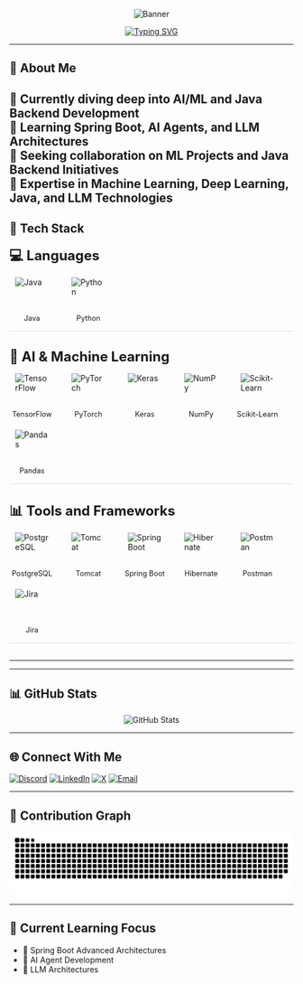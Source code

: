<div align="center">
  
![Banner](https://capsule-render.vercel.app/api?type=waving&color=gradient&height=180&section=header&text=Venkatesh%20Gondu&fontSize=54&animation=fadeIn&fontAlignY=30&desc=AI/ML%20Innovator%20%7C%20Exploring%20Intelligent%20Systems&descAlignY=52&descAlign=50)

[![Typing SVG](https://readme-typing-svg.herokuapp.com?font=Fira+Code&weight=600&size=25&pause=1000&center=true&vCenter=true&random=false&width=600&lines=Curious+About+Emerging+Technologies;Passionate+Knowledge+Seeker;Continuous+Learning+Enthusiast;Bridging+Ideas+and+Innovation;Transforming+Curiosity+into+Impact)](https://git.io/typing-svg)

</div>

---

## 💫 About Me
🔭 Currently diving deep into AI/ML and Java Backend Development  
🌱 Learning Spring Boot, AI Agents, and LLM Architectures  
🤝 Seeking collaboration on ML Projects and Java Backend Initiatives  
💬 Expertise in Machine Learning, Deep Learning, Java, and LLM Technologies  
---
## 🚀 Tech Stack


<style>
  .tech-section {
    margin-bottom: 30px;
    border-bottom: 1px solid #ddd;
    padding-bottom: 15px;
  }
  
  .section-title {
    font-size: 1.5rem;
    font-weight: bold;
    margin-bottom: 15px;
  }
  
  .icon-row {
    display: flex;
    flex-direction: row;
    flex-wrap: wrap;
    gap: 20px;
    align-items: center;
  }
  
  .icon-container {
    display: flex;
    flex-direction: column;
    align-items: center;
    width: 80px;
  }
  
  .icon {
    width: 60px;
    height: 60px;
    object-fit: contain;
  }
  
  .icon-label {
    margin-top: 5px;
    font-size: 0.8rem;
    text-align: center;
  }
</style>

<div class="tech-stack">
  <div class="tech-section">
    <div class="section-title">💻 Languages</div>
    <div class="icon-row">
      <div class="icon-container">
        <img class="icon" src="https://cdn.jsdelivr.net/gh/devicons/devicon/icons/java/java-original.svg" alt="Java"/>
        <div class="icon-label">Java</div>
      </div>
      <div class="icon-container">
        <img class="icon" src="https://cdn.jsdelivr.net/gh/devicons/devicon/icons/python/python-original.svg" alt="Python"/>
        <div class="icon-label">Python</div>
      </div>
    </div>
  </div>
  
  <div class="tech-section">
    <div class="section-title">🤖 AI & Machine Learning</div>
    <div class="icon-row">
      <div class="icon-container">
        <img class="icon" src="https://cdn.jsdelivr.net/gh/devicons/devicon/icons/tensorflow/tensorflow-original.svg" alt="TensorFlow"/>
        <div class="icon-label">TensorFlow</div>
      </div>
      <div class="icon-container">
        <img class="icon" src="https://cdn.jsdelivr.net/gh/devicons/devicon/icons/pytorch/pytorch-original.svg" alt="PyTorch"/>
        <div class="icon-label">PyTorch</div>
      </div>
      <div class="icon-container">
        <img class="icon" src="https://cdn.jsdelivr.net/gh/devicons/devicon/icons/keras/keras-original.svg" alt="Keras"/>
        <div class="icon-label">Keras</div>
      </div>
      <div class="icon-container">
        <img class="icon" src="https://cdn.jsdelivr.net/gh/devicons/devicon/icons/numpy/numpy-original.svg" alt="NumPy"/>
        <div class="icon-label">NumPy</div>
      </div>
      <div class="icon-container">
        <img class="icon" src="https://cdn.jsdelivr.net/gh/devicons/devicon/icons/scikitlearn/scikitlearn-original.svg" alt="Scikit-Learn"/>
        <div class="icon-label">Scikit-Learn</div>
      </div>
      <div class="icon-container">
        <img class="icon" src="https://cdn.jsdelivr.net/gh/devicons/devicon/icons/pandas/pandas-original.svg" alt="Pandas"/>
        <div class="icon-label">Pandas</div>
      </div>
    </div>
  </div>
  
  <div class="tech-section">
    <div class="section-title">📊 Tools and Frameworks</div>
    <div class="icon-row">
      <div class="icon-container">
        <img class="icon" src="https://cdn.jsdelivr.net/gh/devicons/devicon/icons/postgresql/postgresql-original.svg" alt="PostgreSQL"/>
        <div class="icon-label">PostgreSQL</div>
      </div>
      <div class="icon-container">
        <img class="icon" src="https://cdn.jsdelivr.net/gh/devicons/devicon/icons/tomcat/tomcat-original.svg" alt="Tomcat"/>
        <div class="icon-label">Tomcat</div>
      </div>
      <div class="icon-container">
        <img class="icon" src="https://spring.io/img/spring.svg" alt="Spring Boot"/>
        <div class="icon-label">Spring Boot</div>
      </div>
      <div class="icon-container">
        <img class="icon" src="https://cdn.jsdelivr.net/gh/devicons/devicon/icons/hibernate/hibernate-original.svg" alt="Hibernate"/>
        <div class="icon-label">Hibernate</div>
      </div>
      <div class="icon-container">
        <img class="icon" src="https://www.vectorlogo.zone/logos/getpostman/getpostman-icon.svg" alt="Postman"/>
        <div class="icon-label">Postman</div>
      </div>
      <div class="icon-container">
        <img class="icon" src="https://cdn.jsdelivr.net/gh/devicons/devicon/icons/jira/jira-original.svg" alt="Jira"/>
        <div class="icon-label">Jira</div>
      </div>
    </div>
  </div>
</div> 

  

---

---

## 📊 GitHub Stats
<div align="center">
  <img src="https://github-readme-stats.vercel.app/api?username=venky-Gondu&theme=radical&hide_border=false&include_all_commits=false&count_private=false" alt="GitHub Stats"/>
  <br/>
</div>

---

## 🌐 Connect With Me
[![Discord](https://img.shields.io/badge/Discord-7289DA?style=for-the-badge&logo=discord&logoColor=white)](https://discord.gg/venky_Sur_yed)
[![LinkedIn](https://img.shields.io/badge/LinkedIn-0077B5?style=for-the-badge&logo=linkedin&logoColor=white)](https://linkedin.com/in/venkateshgondu)
[![X](https://img.shields.io/badge/X-000000?style=for-the-badge&logo=x&logoColor=white)](https://x.com/@venky_gondu)
[![Email](https://img.shields.io/badge/Email-D14836?style=for-the-badge&logo=gmail&logoColor=white)](mailto:venkatesh.gondu108@gmail.com)

---



## 🐍 Contribution Graph
<div align="center">
  <picture>
    <source media="(prefers-color-scheme: dark)" srcset="https://raw.githubusercontent.com/venky-Gondu/venky-Gondu/output/github-snake-dark.svg" />
    <source media="(prefers-color-scheme: light)" srcset="https://raw.githubusercontent.com/venky-Gondu/venky-Gondu/output/github-snake.svg" />
    <img alt="github-snake" src="https://raw.githubusercontent.com/venky-Gondu/venky-Gondu/output/github-snake.svg" />
  </picture>
</div>

---

## 🌱 Current Learning Focus
- 🚀 Spring Boot Advanced Architectures  
- 🤖 AI Agent Development  
- 🧠 LLM Architectures  

